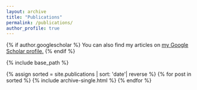 ```yaml
---
layout: archive
title: "Publications"
permalink: /publications/
author_profile: true
---
```


{% if author.googlescholar %}
  You can also find my articles on <u><a href="{{author.googlescholar}}">my Google Scholar profile</a>.</u>
{% endif %}

{% include base_path %}

{% assign sorted = site.publications | sort: 'date'| reverse %}
{% for post in sorted %}
  {% include archive-single.html %}
{% endfor %}
